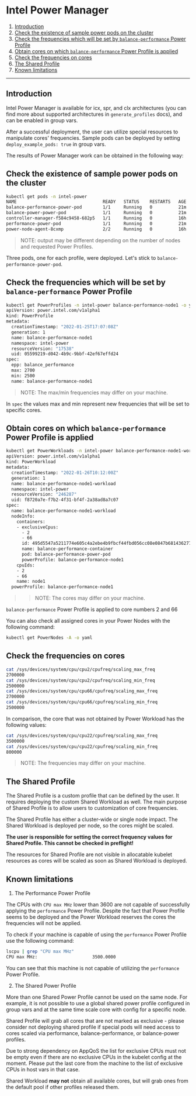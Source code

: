 # Intel Power Manager

1. [Introduction](#introduction)
2. [Check the existence of sample power pods on the cluster](#check-the-existence-of-sample-power-pods-on-the-cluster)
3. [Check the frequencies which will be set by `balance-performance` Power Profile](#check-the-frequencies-which-will-be-set-by-balance-performance-power-profile)
4. [Obtain cores on which `balance-performance` Power Profile is applied](#obtain-cores-on-which-balance-performance-power-profile-is-applied)
5. [Check the frequencies on cores](#check-the-frequencies-on-cores)
6. [The Shared Profile](#the-shared-profile)
7. [Known limitations](#known-limitations)

---

## Introduction

Intel Power Manager is available for icx, spr, and clx architectures (you can find more about supported architectures in `generate_profiles` docs), and can be enabled in group vars.

After a successful deployment, the user can utilize special resources to manipulate cores' frequencies.
Sample pods can be deployed by setting `deploy_example_pods: true` in group vars.

The results of Power Manager work can be obtained in the following way:

## Check the existence of sample power pods on the cluster

```bash
kubectl get pods -n intel-power
NAME                                 READY   STATUS    RESTARTS   AGE
balance-performance-power-pod        1/1     Running   0          21m
balance-power-power-pod              1/1     Running   0          21m
controller-manager-f584c9458-682p5   1/1     Running   0          16h
performance-power-pod                1/1     Running   0          21m
power-node-agent-8cxmp               2/2     Running   0          16h
```

> NOTE: output may be different depending on the number of nodes and requested Power Profiles.

Three pods, one for each profile, were deployed. Let's stick to `balance-performance-power-pod`.

## Check the frequencies which will be set by `balance-performance` Power Profile

```bash
kubectl get PowerProfiles -n intel-power balance-performance-node1 -o yaml
apiVersion: power.intel.com/v1alpha1
kind: PowerProfile
metadata:
  creationTimestamp: "2022-01-25T17:07:08Z"
  generation: 1
  name: balance-performance-node1
  namespace: intel-power
  resourceVersion: "17538"
  uid: 05599219-d042-4b9c-9bbf-42ef67effd24
spec:
  epp: balance_performance
  max: 2700
  min: 2500
  name: balance-performance-node1
```

> NOTE: The max/min frequencies may differ on your machine.

In `spec` the values max and min represent new frequencies that will be set to specific cores.

## Obtain cores on which `balance-performance` Power Profile is applied

```bash
kubectl get PowerWorkloads -n intel-power balance-performance-node1-workload -o yaml
apiVersion: power.intel.com/v1alpha1
kind: PowerWorkload
metadata:
  creationTimestamp: "2022-01-26T10:12:00Z"
  generation: 1
  name: balance-performance-node1-workload
  namespace: intel-power
  resourceVersion: "246287"
  uid: f8720a7e-f7b2-4f31-bf4f-2a38ad8a7c07
spec:
  name: balance-performance-node1-workload
  nodeInfo:
    containers:
    - exclusiveCpus:
      - 2
      - 66
      id: 495d5547a5211774e605c4a2ebe4b9fbcf44fbd056cc08e0847b68143627700a
      name: balance-performance-container
      pod: balance-performance-power-pod
      powerProfile: balance-performance-node1
    cpuIds:
    - 2
    - 66
    name: node1
  powerProfile: balance-performance-node1
```

> > NOTE: The cores may differ on your machine.

`balance-performance` Power Profile is applied to core numbers 2 and 66

You can also check all assigned cores in your Power Nodes with the following command:

```bash
kubectl get PowerNodes -A -o yaml
```

## Check the frequencies on cores

```bash
cat /sys/devices/system/cpu/cpu2/cpufreq/scaling_max_freq
2700000
cat /sys/devices/system/cpu/cpu2/cpufreq/scaling_min_freq
2500000
cat /sys/devices/system/cpu/cpu66/cpufreq/scaling_max_freq
2700000
cat /sys/devices/system/cpu/cpu66/cpufreq/scaling_min_freq
2500000
```

In comparison, the core that was not obtained by Power Workload has the following values:

```bash
cat /sys/devices/system/cpu/cpu22/cpufreq/scaling_max_freq
3500000
cat /sys/devices/system/cpu/cpu22/cpufreq/scaling_min_freq
800000
```

> NOTE: The frequencies may differ on your machine.

## The Shared Profile

The Shared Profile is a custom profile that can be defined by the user. It requires deploying the custom Shared Workload as well.
The main purpose of Shared Profile is to allow users to customization of core frequencies.

The Shared Profile has either a cluster-wide or single node impact. The Shared Workload is deployed per node, so the cores might be scaled.

**The user is responsible for setting the correct frequency values for Shared Profile. This cannot be checked in preflight!**

The resources for Shared Profile are not visible in allocatable kubelet resources as cores will be scaled as soon as Shared Workload is deployed.

## Known limitations

1. The Performance Power Profile

The CPUs with `CPU max MHz` lower than 3600 are not capable of successfully applying the `performance` Power Profile.
Despite the fact that Power Profile seems to be deployed and the Power Workload reserves the cores the frequencies will not be applied. 

To check if your machine is capable of using the `performance` Power Profile use the following command:

```bash
lscpu | grep "CPU max MHz"
CPU max MHz:                     3500.0000
```

You can see that this machine is not capable of utilizing the `performance` Power Profile.

2. The Shared Power Profile

More than one Shared Power Profile cannot be used on the same node. For example, it is not possible to use a global shared power profile configured in group vars and at the same time scale core with config for a specific node.

Shared Profile will grab all cores that are not marked as exclusive - please consider not deploying shared profile if special pods will need access to cores scaled via performance, balance-performance, or balance-power profiles.

Due to strong dependency on AppQoS the list for exclusive CPUs must not be empty even if there are no exclusive CPUs in the kubelet config at the moment. Please put the last core from the machine to the list of exclusive CPUs in host vars in that case.

Shared Workload **may not** obtain all available cores, but will grab ones from the default pool if other profiles released them.
